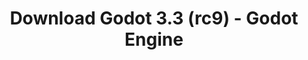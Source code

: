 ---
# Generated by /tools/generators/src/download_archive_generator !!! do not edit by hand !!!
title: 'Download Godot 3.3 (rc9) - Godot Engine'
type: 'download/archive'
name: '3.3'
flavor: 'rc9'
release_date: '2021-04-14T03:00:00-00:00'
release_notes: 'article/release-candidate-godot-3-3-rc-9/'
primaryPlatforms:
  - 'android.apk'
  - 'macos.universal'
  - 'windows.64'
  - 'linux_server.headless.64'
  - 'web'
  - 'templates'
links:
  android.apk:
    name: 'android.apk'
    title: 'Android'
    caption: 'APK Universal (ARM64 + ARMv7 + x86_64 + x86)'
    tags:
      - 'APK download'
      - 'ARM64/v7'
      - 'x86 (64 & 32 bit)'
    hosts:
      github_builds:
        regular: 'https://github.com/godotengine/godot-builds/releases/download/3.3-rc9/Godot_v3.3-rc9_android_editor.apk'
        mono: '#'
      github:
        regular: 'https://github.com/godotengine/godot/releases/download/3.3-rc9/Godot_v3.3-rc9_android_editor.apk'
        mono: '#'
  macos.universal:
    name: 'macos.universal'
    title: 'macOS'
    caption: 'Universal (x86_64 + Silício da Apple)'
    tags:
      - 'Intel/Apple Silicon'
      - '64 bit'
    hosts:
      github_builds:
        regular: 'https://github.com/godotengine/godot-builds/releases/download/3.3-rc9/Godot_v3.3-rc9_osx.universal.zip'
        mono: 'https://github.com/godotengine/godot-builds/releases/download/3.3-rc9/Godot_v3.3-rc9_mono_osx.universal.zip'
      github:
        regular: 'https://github.com/godotengine/godot/releases/download/3.3-rc9/Godot_v3.3-rc9_osx.universal.zip'
        mono: 'https://github.com/godotengine/godot/releases/download/3.3-rc9/Godot_v3.3-rc9_mono_osx.universal.zip'
  windows.64:
    name: 'windows.64'
    title: 'Windows'
    caption: 'Padrão (x86_64)'
    tags:
      - '64 bit'
    hosts:
      github_builds:
        regular: 'https://github.com/godotengine/godot-builds/releases/download/3.3-rc9/Godot_v3.3-rc9_win64.exe.zip'
        mono: 'https://github.com/godotengine/godot-builds/releases/download/3.3-rc9/Godot_v3.3-rc9_mono_win64.zip'
      github:
        regular: 'https://github.com/godotengine/godot/releases/download/3.3-rc9/Godot_v3.3-rc9_win64.exe.zip'
        mono: 'https://github.com/godotengine/godot/releases/download/3.3-rc9/Godot_v3.3-rc9_mono_win64.zip'
  linux_server.headless.64:
    name: 'linux_server.headless.64'
    title: 'Linux Server'
    caption: 'Headless (x86_64)'
    tags:
      - '64 bit'
      - 'Headless'
    hosts:
      github_builds:
        regular: 'https://github.com/godotengine/godot-builds/releases/download/3.3-rc9/Godot_v3.3-rc9_linux_headless.64.zip'
        mono: 'https://github.com/godotengine/godot-builds/releases/download/3.3-rc9/Godot_v3.3-rc9_mono_linux_headless_64.zip'
      github:
        regular: 'https://github.com/godotengine/godot/releases/download/3.3-rc9/Godot_v3.3-rc9_linux_headless.64.zip'
        mono: 'https://github.com/godotengine/godot/releases/download/3.3-rc9/Godot_v3.3-rc9_mono_linux_headless_64.zip'
  web:
    name: 'web'
    title: 'Editor Web'
    caption: ''
    tags:
      - 'Self-hosted'
      - 'Cross-platform'
    hosts:
      github_builds:
        regular: 'https://github.com/godotengine/godot-builds/releases/download/3.3-rc9/Godot_v3.3-rc9_web_editor.zip'
        mono: '#'
      github:
        regular: 'https://github.com/godotengine/godot/releases/download/3.3-rc9/Godot_v3.3-rc9_web_editor.zip'
        mono: '#'
  linux.64:
    name: 'linux.64'
    title: 'Linux'
    caption: 'Padrão (x86_64)'
    tags:
      - '64 bit'
    hosts:
      github_builds:
        regular: 'https://github.com/godotengine/godot-builds/releases/download/3.3-rc9/Godot_v3.3-rc9_x11.64.zip'
        mono: 'https://github.com/godotengine/godot-builds/releases/download/3.3-rc9/Godot_v3.3-rc9_mono_x11_64.zip'
      github:
        regular: 'https://github.com/godotengine/godot/releases/download/3.3-rc9/Godot_v3.3-rc9_x11.64.zip'
        mono: 'https://github.com/godotengine/godot/releases/download/3.3-rc9/Godot_v3.3-rc9_mono_x11_64.zip'
  linux.32:
    name: 'linux.32'
    title: 'Linux'
    caption: 'Padrão (x86)'
    tags:
      - '32 bit'
    hosts:
      github_builds:
        regular: 'https://github.com/godotengine/godot-builds/releases/download/3.3-rc9/Godot_v3.3-rc9_x11.32.zip'
        mono: 'https://github.com/godotengine/godot-builds/releases/download/3.3-rc9/Godot_v3.3-rc9_mono_x11_32.zip'
      github:
        regular: 'https://github.com/godotengine/godot/releases/download/3.3-rc9/Godot_v3.3-rc9_x11.32.zip'
        mono: 'https://github.com/godotengine/godot/releases/download/3.3-rc9/Godot_v3.3-rc9_mono_x11_32.zip'
  windows.32:
    name: 'windows.32'
    title: 'Windows'
    caption: 'Padrão (x86)'
    tags:
      - '32 bit'
    hosts:
      github_builds:
        regular: 'https://github.com/godotengine/godot-builds/releases/download/3.3-rc9/Godot_v3.3-rc9_win32.exe.zip'
        mono: 'https://github.com/godotengine/godot-builds/releases/download/3.3-rc9/Godot_v3.3-rc9_mono_win32.zip'
      github:
        regular: 'https://github.com/godotengine/godot/releases/download/3.3-rc9/Godot_v3.3-rc9_win32.exe.zip'
        mono: 'https://github.com/godotengine/godot/releases/download/3.3-rc9/Godot_v3.3-rc9_mono_win32.zip'
  linux_server.64:
    name: 'linux_server.64'
    title: 'Servidor Linux'
    caption: 'Padrão (x86_64)'
    tags:
      - '64 bit'
    hosts:
      github_builds:
        regular: 'https://github.com/godotengine/godot-builds/releases/download/3.3-rc9/Godot_v3.3-rc9_linux_server.64.zip'
        mono: 'https://github.com/godotengine/godot-builds/releases/download/3.3-rc9/Godot_v3.3-rc9_mono_linux_server_64.zip'
      github:
        regular: 'https://github.com/godotengine/godot/releases/download/3.3-rc9/Godot_v3.3-rc9_linux_server.64.zip'
        mono: 'https://github.com/godotengine/godot/releases/download/3.3-rc9/Godot_v3.3-rc9_mono_linux_server_64.zip'
  aar_library:
    name: 'aar_library'
    title: 'Biblioteca de AAR'
    caption: ''
    tags:
      - 'Android plugins'
      - 'Java'
      - 'Kotlin'
    hosts:
      github_builds:
        regular: 'https://github.com/godotengine/godot-builds/releases/download/3.3-rc9/godot-lib.3.3.rc9.release.aar'
        mono: 'https://github.com/godotengine/godot-builds/releases/download/3.3-rc9/godot-lib.3.3.rc9.mono.release.aar'
      github:
        regular: 'https://github.com/godotengine/godot/releases/download/3.3-rc9/godot-lib.3.3.rc9.release.aar'
        mono: 'https://github.com/godotengine/godot/releases/download/3.3-rc9/godot-lib.3.3.rc9.mono.release.aar'
  templates:
    name: 'templates'
    title: 'Modelos de exportação'
    caption: ''
    tags:
      - 'Utilizado para exportar os seus jogos para todas as plataformas suportadas'
    hosts:
      github_builds:
        regular: 'https://github.com/godotengine/godot-builds/releases/download/3.3-rc9/Godot_v3.3-rc9_export_templates.tpz'
        mono: 'https://github.com/godotengine/godot-builds/releases/download/3.3-rc9/Godot_v3.3-rc9_mono_export_templates.tpz'
      github:
        regular: 'https://github.com/godotengine/godot/releases/download/3.3-rc9/Godot_v3.3-rc9_export_templates.tpz'
        mono: 'https://github.com/godotengine/godot/releases/download/3.3-rc9/Godot_v3.3-rc9_mono_export_templates.tpz'
---
